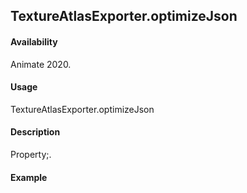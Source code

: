## TextureAtlasExporter.optimizeJson

#### Availability

Animate 2020.

#### Usage

TextureAtlasExporter.optimizeJson

#### Description

Property;.

#### Example

``` java script

````